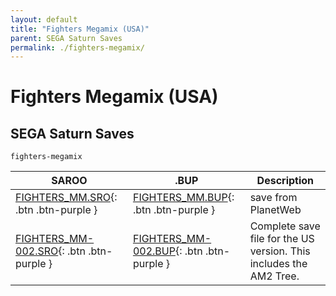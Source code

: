 ```yaml
---
layout: default
title: "Fighters Megamix (USA)"
parent: SEGA Saturn Saves
permalink: ./fighters-megamix/
---
```

# Fighters Megamix (USA)

## SEGA Saturn Saves

`fighters-megamix`

| SAROO | .BUP | Description |
|------|----------|-------------|
| [FIGHTERS_MM.SRO](FIGHTERS_MM.SRO){: .btn .btn-purple } | [FIGHTERS_MM.BUP](FIGHTERS_MM.BUP){: .btn .btn-purple } | save from PlanetWeb |
| [FIGHTERS_MM-002.SRO](FIGHTERS_MM-002.SRO){: .btn .btn-purple } | [FIGHTERS_MM-002.BUP](FIGHTERS_MM-002.BUP){: .btn .btn-purple } | Complete save file for the US version. This includes the AM2 Tree. |
